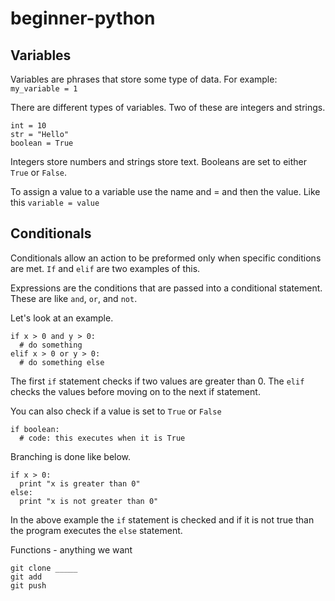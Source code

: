 # beginner-python

## Variables
Variables are phrases that store some type of data. For example:
`my_variable = 1`

There are different types of variables. Two of these are integers and strings.
```
int = 10
str = "Hello"
boolean = True
```
Integers store numbers and strings store text. Booleans are set to either `True` or `False`.

To assign a value to a variable use the name and = and then the value.
Like this `variable = value`

## Conditionals
Conditionals allow an action to be preformed only when specific conditions are met. `If` and `elif` are two examples of this.

Expressions are the conditions that are passed into a conditional statement. These are like `and`, `or`, and `not`.

Let's look at an example.
```
if x > 0 and y > 0:
  # do something
elif x > 0 or y > 0:
  # do something else
```
The first `if` statement checks if two values are greater than 0.
The `elif` checks the values before moving on to the next if statement.

You can also check if a value is set to `True` or `False`

```
if boolean:
  # code: this executes when it is True
```

Branching is done like below.

```
if x > 0:
  print "x is greater than 0"
else:
  print "x is not greater than 0"
```

In the above example the `if` statement is checked and if it is not true than the program executes the `else` statement.


  Functions - anything we want

```
git clone _____
git add
git push
````
